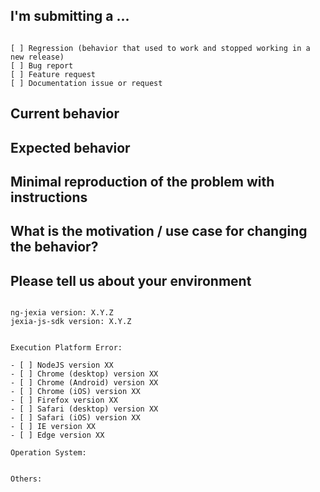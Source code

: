 <!--
PLEASE HELP US PROCESS GITHUB ISSUES FASTER BY PROVIDING THE FOLLOWING INFORMATION.

ISSUES MISSING IMPORTANT INFORMATION MIGHT BE CLOSED WITHOUT INVESTIGATION.
-->

## I'm submitting a ...

<!-- Please search github for a similar issue or PR before submitting -->
<!-- Check one of the following options with "x" -->
<pre><code>
[ ] Regression (behavior that used to work and stopped working in a new release)
[ ] Bug report
[ ] Feature request
[ ] Documentation issue or request
</code></pre>

## Current behavior

<!-- Describe how the issue manifests. -->

## Expected behavior

<!-- Describe what the desired behavior would be. -->

## Minimal reproduction of the problem with instructions

<!--
For bug reports please provide the *STEPS TO REPRODUCE* and if possible a *MINIMAL DEMO* of the problem
in a open repository, a https://plnkr.co or similar.
-->

## What is the motivation / use case for changing the behavior?

<!-- Describe the motivation or the concrete use case. -->

## Please tell us about your environment

<pre><code>
ng-jexia version: X.Y.Z
jexia-js-sdk version: X.Y.Z
<!-- Check whether this is still an issue in the most recent versions -->

Execution Platform Error:

- [ ] NodeJS version XX
- [ ] Chrome (desktop) version XX
- [ ] Chrome (Android) version XX
- [ ] Chrome (iOS) version XX
- [ ] Firefox version XX
- [ ] Safari (desktop) version XX
- [ ] Safari (iOS) version XX
- [ ] IE version XX
- [ ] Edge version XX

Operation System:
<!-- Mac, Linux, Windows version -->

Others:
<!-- Anything else relevant? IDE, TypeScript version, package manager, HTTP server, ... -->
</code></pre>
